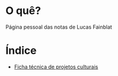 # O quê?
Página pessoal das notas de Lucas Fainblat
# Índice
- [Ficha técnica de projetos culturais](Ficha%técnica%projetos%culturais%1.md)

